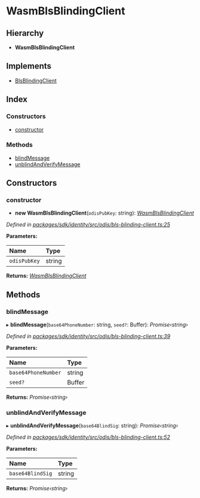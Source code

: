 # WasmBlsBlindingClient

## Hierarchy

* **WasmBlsBlindingClient**

## Implements

* [BlsBlindingClient]()

## Index

### Constructors

* [constructor]()

### Methods

* [blindMessage]()
* [unblindAndVerifyMessage]()

## Constructors

### constructor

+ **new WasmBlsBlindingClient**\(`odisPubKey`: string\): [_WasmBlsBlindingClient_]()

_Defined in_ [_packages/sdk/identity/src/odis/bls-blinding-client.ts:25_](https://github.com/celo-org/celo-monorepo/blob/master/packages/sdk/identity/src/odis/bls-blinding-client.ts#L25)

**Parameters:**

| Name | Type |
| :--- | :--- |
| `odisPubKey` | string |

**Returns:** [_WasmBlsBlindingClient_]()

## Methods

### blindMessage

▸ **blindMessage**\(`base64PhoneNumber`: string, `seed?`: Buffer\): _Promise‹string›_

_Defined in_ [_packages/sdk/identity/src/odis/bls-blinding-client.ts:39_](https://github.com/celo-org/celo-monorepo/blob/master/packages/sdk/identity/src/odis/bls-blinding-client.ts#L39)

**Parameters:**

| Name | Type |
| :--- | :--- |
| `base64PhoneNumber` | string |
| `seed?` | Buffer |

**Returns:** _Promise‹string›_

### unblindAndVerifyMessage

▸ **unblindAndVerifyMessage**\(`base64BlindSig`: string\): _Promise‹string›_

_Defined in_ [_packages/sdk/identity/src/odis/bls-blinding-client.ts:52_](https://github.com/celo-org/celo-monorepo/blob/master/packages/sdk/identity/src/odis/bls-blinding-client.ts#L52)

**Parameters:**

| Name | Type |
| :--- | :--- |
| `base64BlindSig` | string |

**Returns:** _Promise‹string›_


